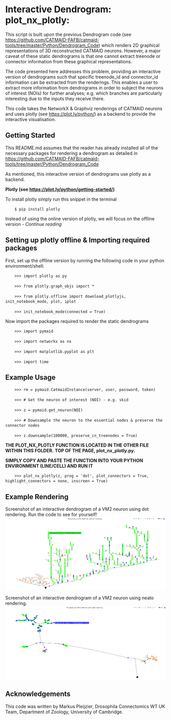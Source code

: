 # Interactive Dendrogram: plot_nx_plotly: 

This script is built upon the previous Dendrogram code (see https://github.com/CATMAID-FAFB/catmaid-tools/tree/master/Python/Dendrogram_Code) 
which renders 2D graphical representations of 3D reconstructed CATMAID neurons. However, a major caveat of these static dendrograms
is that one cannot extract treenode or connector information from these graphical representations.

The code presented here addresses this problem, providing an interactive version of dendrograms such that specific
treenode_id and connector_id information can be extracted from the renderings. This enables a user to extract more information
from dendrograms in order to subject the neurons of interest (NOIs) for further analyses; e.g. which branches are
particularly interesting due to the inputs they receive there. 

This code takes the NetworkX & Graphviz renderings of CATMAID neurons and uses plotly (see https://plot.ly/python/) as a backend
to provide the interactive visualisation.


## Getting Started

This README.md assumes that the reader has already installed all of the necessary packages for rendering a dendrogram
as detailed in https://github.com/CATMAID-FAFB/catmaid-tools/tree/master/Python/Dendrogram_Code 

As mentioned, this interactive version of dendrograms use plotly as a backend.

**Plotly (see https://plot.ly/python/getting-started/)**

To install plotly simply run this snippet in the terminal 

		$ pip install plotly
		
Instead of using the online version of plotly, we will focus on the offline version - *Continue reading*


## Setting up plotly offline & Importing required packages

First, set up the offline version by running the following code in your python environment/shell:


		>>> import plotly as py
		
		>>> from plotly.graph_objs import *
		
		>>> from plotly.offline import download_plotlyjs, init_notebook_mode, plot, iplot
		
		>>> init_notebook_mode(connected = True)
		
		
Now import the packages required to render the static dendrograms

		>>> import pymaid 
		
		>>> import networkx as nx
		
		>>> import matplotlib.pyplot as plt
		
		>>> import time
			
		
## Example Usage

		>>> rm = pymaid.CatmaidInstance(server, user, password, token) 
		
		>>> # Get the neuron of interest (NOI) - e.g. skid 
		
		>>> z = pymaid.get_neuron(NOI)
		
		>>> # Downsample the neuron to the essential nodes & preserve the connector nodes
		
		>>> z.downsample(100000, preserve_cn_treenodes = True)
		
**THE PLOT_NX_PLOTLY FUNCTION IS LOCATED IN THE OTHER FILE WITHIN THIS FOLDER.**
**TOP OF THE PAGE, plot_nx_plotly.py.**

**SIMPLY COPY AND PASTE THE FUNCTION INTO YOUR PYTHON ENVIRONMENT (LINE/CELL) AND RUN IT**
		
		>>> plot_nx_plotly(z, prog = 'dot', plot_connectors = True, highlight_connectors = none, inscreen = True)


## Example Rendering

Screenshot of an interactive dendrogram of a VM2 neuron using dot rendering. Run the code to see for yourself!
![](https://github.com/markuspleijzier/AdultEM/blob/master/Dendrogram_code/Interactive_Dendrograms/VM2_neuron_interative_dot.png)


Screenshot of an interactive dendrogram of a VM2 neuron using neato rendering.
![](https://github.com/markuspleijzier/AdultEM/blob/master/Dendrogram_code/Interactive_Dendrograms/VM2_neuron_interactive_neato.png)


## Acknowledgements

This code was written by Markus Pleijzier, Drosophila Connectomics WT UK Team, Department of Zoology, University of Cambridge.

